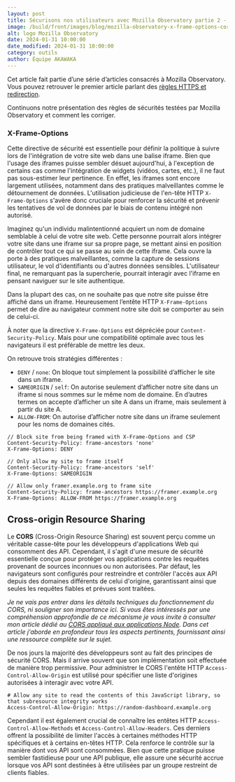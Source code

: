 ```yaml
---
layout: post
title: Sécurisons nos utilisateurs avec Mozilla Observatory partie 2 - X-Frame-Options et CORS
image: /build/front/images/blog/mozilla-observatory-x-frame-options-cors.png
alt: logo Mozilla Observatory
date: 2024-01-31 10:00:00
date_modified: 2024-01-31 10:00:00
category: outils
author: Équipe AKAWAKA
---
```


Cet article fait partie d’une série d’articles consacrés à Mozilla Observatory. Vous pouvez retrouver le premier article parlant des [règles HTTPS et redirection](https://www.akawaka.fr/blog/outils/securisons-nos-utilisateurs-avec-mozilla-observatory-https-redirection.html).

Continuons notre présentation des règles de sécurités testées par Mozilla Observatory et comment les corriger.

### X-Frame-Options

Cette directive de sécurité est essentielle pour définir la politique à suivre lors de l'intégration de votre site web dans une balise iframe. Bien que l'usage des iframes puisse sembler désuet aujourd'hui, à l'exception de certains cas comme l'intégration de widgets (vidéos, cartes, etc.), il ne faut pas sous-estimer leur pertinence. En effet, les iframes sont encore largement utilisées, notamment dans des pratiques malveillantes comme le détournement de données. L'utilisation judicieuse de l'en-tête HTTP `X-Frame-Options` s'avère donc cruciale pour renforcer la sécurité et prévenir les tentatives de vol de données par le biais de contenu intégré non autorisé.

Imaginez qu'un individu malintentionné acquiert un nom de domaine semblable à celui de votre site web. Cette personne pourrait alors intégrer votre site dans une iframe sur sa propre page, se mettant ainsi en position de contrôler tout ce qui se passe au sein de cette iframe. Cela ouvre la porte à des pratiques malveillantes, comme la capture de sessions utilisateur, le vol d'identifiants ou d'autres données sensibles. L'utilisateur final, ne remarquant pas la supercherie, pourrait interagir avec l'iframe en pensant naviguer sur le site authentique.

Dans la plupart des cas, on ne souhaite pas que notre site puisse être affiché dans un iframe. Heureusement l’entête HTTP `X-Frame-Options` permet de dire au navigateur comment notre site doit se comporter au sein de celui-ci.

À noter que la directive `X-Frame-Options` est dépréciée pour `Content-Security-Policy`. Mais pour une compatibilité optimale avec tous les navigateurs il est préférable de mettre les deux.

On retrouve trois stratégies différentes :

- `DENY` / `none`: On bloque tout simplement la possibilité d’afficher le site dans un iframe.
- `SAMEORIGIN` / `self`: On autorise seulement d’afficher notre site dans un iframe si nous sommes sur le même nom de domaine. En d’autres termes on accepte d’afficher un site A dans un iframe, mais seulement à partir du site A.
- `ALLOW-FROM`: On autorise d’afficher notre site dans un iframe seulement pour les noms de domaines cités.

```
// Block site from being framed with X-Frame-Options and CSP
Content-Security-Policy: frame-ancestors 'none'
X-Frame-Options: DENY

// Only allow my site to frame itself
Content-Security-Policy: frame-ancestors 'self'
X-Frame-Options: SAMEORIGIN

// Allow only framer.example.org to frame site
Content-Security-Policy: frame-ancestors https://framer.example.org
X-Frame-Options: ALLOW-FROM https://framer.example.org
```

## Cross-origin Resource Sharing

Le **CORS** (Cross-Origin Resource Sharing) est souvent perçu comme un véritable casse-tête pour les développeurs d'applications Web qui consomment des API. Cependant, il s'agit d'une mesure de sécurité essentielle conçue pour protéger vos applications contre les requêtes provenant de sources inconnues ou non autorisées. Par défaut, les navigateurs sont configurés pour restreindre et contrôler l'accès aux API depuis des domaines différents de celui d'origine, garantissant ainsi que seules les requêtes fiables et prévues sont traitées.

*Je ne vais pas entrer dans les détails techniques du fonctionnement du CORS, ni souligner son importance ici. Si vous êtes intéressés par une compréhension approfondie de ce mécanisme je vous invite à consulter mon article dédié au [CORS appliqué aux applications Node](https://boutdecode.fr/article/cors-avec-nodejs). Dans cet article j'aborde en profondeur tous les aspects pertinents, fournissant ainsi une ressource complète sur le sujet.*

De nos jours la majorité des développeurs sont au fait des principes de sécurité CORS. Mais il arrive souvent que son implémentation soit effectuée de manière trop permissive. Pour administrer le CORS l'entête HTTP `Access-Control-Allow-Origin` est utilisé pour spécifier une liste d'origines autorisées à interagir avec votre API.

```
# Allow any site to read the contents of this JavaScript library, so that subresource integrity works
Access-Control-Allow-Origin: https://random-dashboard.example.org
```

Cependant il est également crucial de connaître les entêtes HTTP `Access-Control-Allow-Methods` et `Access-Control-Allow-Headers`. Ces derniers offrent la possibilité de limiter l'accès à certaines méthodes HTTP spécifiques et à certains en-têtes HTTP. Cela renforce le contrôle sur la manière dont vos API sont consommées. Bien que cette pratique puisse sembler fastidieuse pour une API publique, elle assure une sécurité accrue lorsque vos API sont destinées à être utilisées par un groupe restreint de clients fiables.
